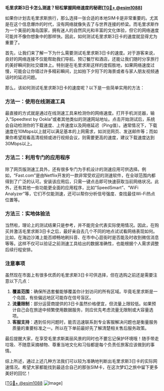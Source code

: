 **毛里求斯3日卡怎么测速？轻松掌握网络速度的秘密[[TG💪+ @esim1088](https://t.me/s/esim1088)]**

如果你计划去毛里求斯旅行，那么选择一张合适的本地SIM卡是非常重要的。尤其是在这个信息爆炸的时代，没有网络就像失去了与世界连接的桥梁。而毛里求斯作为一个美丽的海岛国家，拥有迷人的自然风光和丰富的文化体验，但它的网络速度可能并不像你想象中的那样快。因此，如何测试毛里求斯3日卡的速度就显得尤为重要了。

首先，让我们来了解一下为什么需要测试毛里求斯3日卡的速度。对于游客来说，良好的网络连接不仅能帮助我们导航、预订餐厅和酒店，还能让我们随时分享旅行的美好瞬间到社交媒体上。特别是在毛里求斯这样的度假胜地，如果网络速度过慢，可能会让你错过许多精彩瞬间，比如拍下夕阳下的海景或者与家人朋友视频通话时的延迟问题。

那么，该如何测试毛里求斯3日卡的速度呢？以下是一些简单实用的方法：

### 方法一：使用在线测速工具

最直接的方式就是通过在线测速工具来检测你的网络速度。打开手机浏览器，输入“Speedtest by Ookla”或者其他类似的测速网站地址。点击开始测试后，系统会自动检测你的下载速度、上传速度以及网络延迟（Ping值）。通常情况下，下载速度在10Mbps以上就可以满足基本的上网需求，如浏览网页、发送邮件等；而如果你希望观看高清视频或进行视频会议，则需要更高的速度，建议下载速度达到30Mbps以上。

### 方法二：利用专门的应用程序

除了网页版测速工具外，还有很多专门为手机设计的测速应用可供选择。例如，“Fast.com”是由Netflix开发的一款非常受欢迎的测速软件，在全球范围内都得到了广泛的认可。安装该应用后，只需一键点击即可快速获取当前网络状况。此外，还有其他一些功能更全面的应用程序，比如“SpeedSmart”、“WiFi Analyzer”等，它们不仅能测速，还可以帮你分析信号强度、查找最佳Wi-Fi热点位置等。

### 方法三：实地体验法

当然啦，理论上的测试结果只是参考，并不能完全代表实际使用情况。因此，在购买并激活毛里求斯3日卡之后，最好亲自去几个不同的地点试试看网络表现如何。比如，在海边沙滩上能否顺畅地刷抖音、在市中心逛街时是否能及时收到微信消息等等。这样不仅可以验证之前测速工具给出的数据准确性，也能根据个人需求调整后续行程安排。

### 注意事项

虽然现在市面上有很多优质的毛里求斯3日卡可供选择，但在选购之前还是需要注意以下几点：

1. **覆盖范围**：确保所选套餐能够覆盖你计划访问的所有区域。毕竟毛里求斯是一个岛国，有些偏远地区可能存在信号盲区。
2. **流量限制**：部分运营商提供的3日卡虽然价格便宜，但流量上限较低。如果预计自己会在旅途中频繁使用数据服务，则应优先考虑流量无限制或大容量选项。
3. **客服支持**：遇到任何问题时，能否迅速联系到专业客服解决问题也是衡量服务质量的重要标准之一。所以在下单前最好先了解清楚相关售后服务政策。

最后提醒大家，在享受毛里求斯美丽风景的同时也不要忘记保护环境哦！随手带走垃圾、不随意采摘植物、尊重当地文化和习俗都是每个负责任旅客应该做到的事情。

综上所述，通过上述几种方法我们可以较为准确地判断出毛里求斯3日卡的实际网速情况。希望大家都能找到最适合自己的那张SIM卡，在这次梦幻之旅中留下更多美好的回忆！

[[TG💪+ @esim1088](https://t.me/s/esim1088) ![Image](https://i.postimg.cc/4NQfJmqS/Snipaste-2025-05-13-00-14-12.png)]